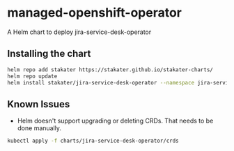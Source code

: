 # managed-openshift-operator

A Helm chart to deploy jira-service-desk-operator

## Installing the chart

```sh
helm repo add stakater https://stakater.github.io/stakater-charts/
helm repo update
helm install stakater/jira-service-desk-operator --namespace jira-service-desk-operator
```

## Known Issues

- Helm doesn't support upgrading or deleting CRDs. That needs to be done manually.

```sh
kubectl apply -f charts/jira-service-desk-operator/crds
```

